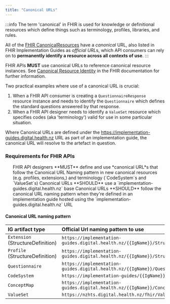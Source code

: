 ```yaml
---
title: "Canonical URLs"
---
```




:::info
The term 'canonical' in FHIR is used for knowledge or definitional resources which define things such as terminology, profiles, libraries, and rules. 

All of the [FHIR CanonicalResources](https://hl7.org/fhir/canonicalresource.html#bnr) have a *canonical* URL, also listed in FHIR Implementation Guides as *official URL*s, which API consumers can rely on to **permanently identify a resource across all contexts of use**.
:::

<ApiStandard id="HNZAS_MUST_USE_CANONICAL_URLS_FOR_RESOURCE_REFERENCES" type="MUST" toolTip="FHIR APIs MUST use canonical URLs to reference canonical resource instances. See Canonical Resource Identity in the FHIR documentation for further information.">FHIR APIs **MUST** use canonical URLs to reference canonical resource instances. See [Canonical Resource Identity](https://hl7.org/fhir/R4B/resource.html#canonical) in the FHIR documentation for further information.</ApiStandard>

Two practical examples where use of a canonical URL is crucial:

1. When a FHIR API consumer is creating a `QuestionnaireResponse` resource instance and needs to identify the `Questionnaire` which defines the standard questions answered by that response.
2. When a FHIR API designer needs to identify a `ValueSet` resource which specifies codes (aka 'terminology') valid for use in some particular situation.

Where Canonical URLs are defined under the https://implementation-guides.digital.health.nz URL as part of an implementation guide, the canonical URL will resolve to the artefact in question. 

### Requirements for FHIR APIs

<ol>
<ApiStandard id="HNZAS_MUST_DEFINE_AND_USE_CANONICAL_URLS" type="MUST" toolTip="FHIR API designers MUST define and use recognised canonical URLs in new definitions (profiles and extensions) and terminology (CodeSystems and ValueSets)." wrapper='li'>FHIR API designers **MUST** define and use *canonical URL*s that follow the Canonical URL Naming pattern in new canonical resources (e.g. profiles, extensions,) and terminology (`CodeSystem`s and `ValueSet`s)</ApiStandard>
<ApiStandard id="HNZAS_SHOULD_USE_STANDARDS_DIGITAL_HEALTH_NZ_BASE" type="SHOULD" toolTip="Canonical URLs SHOULD use an implementation-guides.digital.health.nz base." wrapper='li'>Canonical URLs **SHOULD** use a `implementation-guides.digital.health.nz` base</ApiStandard>
<ApiStandard id="HNZAS_SHOULD_FOLLOW_CANONICAL_NAMING_PATTERN" type="SHOULD" toolTip="Canonical URLs SHOULD should follow the canonical URL naming pattern when they're defined in an implementation guide hosted using the https://implementation-guides.digital.health.nz URL." wrapper='li'>Canonical URLs **SHOULD** follow the canonical URL naming pattern when they're defined in an implementation guide hosted using the `implementation-guides.digital.health.nz` URL</ApiStandard>
</ol>

#### Canonical URL naming pattern

| IG artifact type | Official Url naming pattern to use |  
| :---------------- | :--------------------------------------------------------------------------------------- |  
| `Extension` (StructureDefinition) | `https://implementation-guides.digital.health.nz/{{IgName}}/StructureDefinition/{{ExtensionName}}` |
| `Profile` (StructureDefinition) | `https://implementation-guides.digital.health.nz/{{IgName}}/StructureDefinition/{{ProfileName}}` |
| `Questionnaire` | `https://implementation-guides.digital.health.nz/{{IgName}}/Questionnaire/{{QuestionnaireName}}` |
| `CodeSystem` | `https://implementation-guides/{{IgName}}/CodeSystem/{{CodeSystemName}}` |
| `ConceptMap` | `https://implementation-guides.digital.health.nz/{{IgName}}/ConceptMap/{{ConceptMapName}}` |
| `ValueSet` | `https://nzhts.digital.health.nz/fhir/ValueSet/{{ValueSetName}}` |



